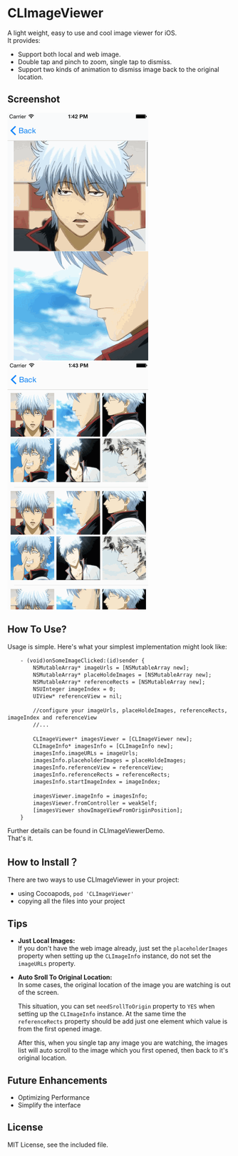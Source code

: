 CLImageViewer
======================

A light weight, easy to use and cool image viewer for iOS.  
It provides:  

- Support both local and web image.  
- Double tap and pinch to zoom, single tap to dismiss.  
- Support two kinds of animation to dismiss image back to the original location.  

## Screenshot

![](demogif/example1.gif) ![](demogif/example2.gif)  

## How To Use?

Usage is simple. Here's what your simplest implementation might look like:   

```objc
    - (void)onSomeImageClicked:(id)sender {
        NSMutableArray* imageUrls = [NSMutableArray new];
        NSMutableArray* placeHoldeImages = [NSMutableArray new];
        NSMutableArray* referenceRects = [NSMutableArray new];
        NSUInteger imageIndex = 0;
        UIView* referenceView = nil;
        
        //configure your imageUrls, placeHoldeImages, referenceRects, imageIndex and referenceView
        //...
        
        CLImageViewer* imagesViewer = [CLImageViewer new];
        CLImageInfo* imagesInfo = [CLImageInfo new];
        imagesInfo.imageURLs = imageUrls;
        imagesInfo.placeholderImages = placeHoldeImages;
        imagesInfo.referenceView = referenceView;
        imagesInfo.referenceRects = referenceRects;
        imagesInfo.startImageIndex = imageIndex;
        
        imagesViewer.imageInfo = imagesInfo;
        imagesViewer.fromController = weakSelf;
        [imagesViewer showImageViewFromOriginPosition];
	}
```

Further details can be found in CLImageViewerDemo.  
That's it.  

## How to Install？

There are two ways to use CLImageViewer in your project:  

- using Cocoapods, `pod 'CLImageViewer'`  
- copying all the files into your project  

## Tips

- **Just Local Images:**   
	If you don't have the web image already, just set the `placeholderImages` property when setting up the `CLImageInfo` instance, do not set the `imageURLs` property.  

- **Auto Sroll To Original Location:**  
	In some cases, the original location of the image you are watching is out of the screen.   

	This situation, you can set `needSrollToOrigin` property to `YES` when setting up the `CLImageInfo` instance. At the same time the `referenceRects` property should be add just one element which value is from the first opened image.  

	After this, when you single tap any image you are watching, the images list will auto scroll to the image which you first opened, then back to it's original location.  

## Future Enhancements

- Optimizing Performance  
- Simplify the interface  

## License

MIT License, see the included file.  

